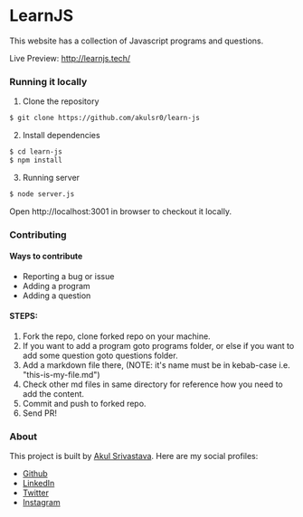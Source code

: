 # LearnJS

This website has a collection of Javascript programs and questions.

Live Preview: http://learnjs.tech/

### Running it locally

1. Clone the repository
```bash
$ git clone https://github.com/akulsr0/learn-js
```

2. Install dependencies
```bash
$ cd learn-js
$ npm install
```

3. Running server
```bash
$ node server.js
```

Open http://localhost:3001 in browser to checkout it locally.

### Contributing

#### Ways to contribute

- Reporting a bug or issue
- Adding a program
- Adding a question

#### STEPS:

1. Fork the repo, clone forked repo on your machine.
2. If you want to add a program goto programs folder, or else if you want to add some question goto questions folder.
3. Add a markdown file there, (NOTE: it's name must be in kebab-case i.e. "this-is-my-file.md")
4. Check other md files in same directory for reference how you need to add the content.
5. Commit and push to forked repo.
6. Send PR!

### About

This project is built by [Akul Srivastava](https://akulsrivastava.com/). Here are my social profiles:

- [Github](https://github.com/akulsr0)
- [LinkedIn](https://www.linkedin.com/in/akulsr0/)
- [Twitter](https://twitter.com/akulsr0)
- [Instagram](https://www.instagram.com/akulsr0/)
